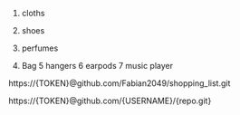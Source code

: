 1. cloths
2. shoes

3. perfumes
4. Bag
5  hangers
6  earpods
7  music player


https://{TOKEN}@github.com/Fabian2049/shopping_list.git

https://{TOKEN}@github.com/{USERNAME}/{repo.git}

